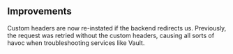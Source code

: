 ## Improvements

Custom headers are now re-instated if the backend redirects us.
Previously, the request was retried without the custom headers,
causing all sorts of havoc when troubleshooting services like
Vault.
